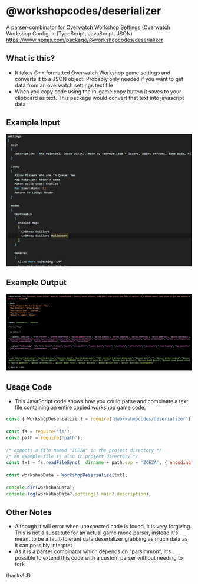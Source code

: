 # @workshopcodes/deserializer
A parser-combinator for Overwatch Workshop Settings (Overwatch Workshop Config -> (TypeScript, JavaScript, JSON)
https://www.npmjs.com/package/@workshopcodes/deserializer

## What is this?
* It takes C++ formatted Overwatch Workshop game settings and converts it to a JSON object. Probably only needed if you want to get data from an overwatch settings text file
* When you copy code using the in-game copy button it saves to your clipboard as text. This package would convert that text into javascript data

## Example Input
![](input.png)

## Example Output
![](output.png)

## Usage Code
* This JavaScript code shows how you could parse and combinate a text file containing an entire copied workshop game code. 
```javascript
const { WorkshopDeserialize } = require('@workshopcodes/deserializer')

const fs = require('fs');
const path = require('path');

/* expects a file named "ZCEZA" in the project directory */
/* an example file is also in project directory */
const txt = fs.readFileSync(__dirname + path.sep + 'ZCEZA', { encoding: 'utf-8' });

const workshopData = WorkshopDeserialize(txt);

console.dir(workshopData);
console.log(workshopData?.settings?.main?.description);
```


## Other Notes
* Although it will error when unexpected code is found, it is very forgiving. This is not a substitute for an actual game mode parser, instead it's meant to be a fault-tolerant data deserializer grabbing as much data as it can possibly interpret
* As it is a parser combinator which depends on "parsimmon", it's possible to extend this code with a custom parser without needing to fork

thanks! :D
